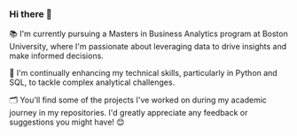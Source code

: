 ### Hi there 👋

📚 I'm currently pursuing a Masters in Business Analytics program at Boston University, where I'm passionate about leveraging data to drive insights and make informed decisions.

🌱 I'm continually enhancing my technical skills, particularly in Python and SQL, to tackle complex analytical challenges.

🗂 You'll find some of the projects I've worked on during my academic journey in my repositories. I'd greatly appreciate any feedback or suggestions you might have! 😊

<!--
**Parita2442/Parita2442** is a ✨ _special_ ✨ repository because its `README.md` (this file) appears on your GitHub profile.

Here are some ideas to get you started:


- 🤔 I’m looking for help with ...
- 💬 Ask me about ...
- 📫 How to reach me: ...
- 😄 Pronouns: ...
- ⚡ Fun fact: ...
-->
